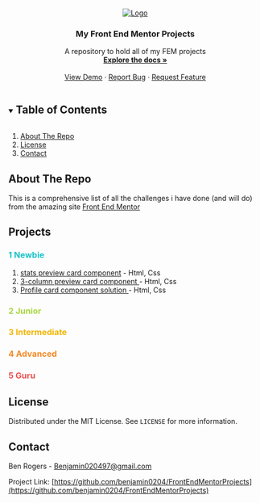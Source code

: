 <!-- PROJECT LOGO -->
<br />
<p align="center">
  <a href="https://github.com/benjamin0204/FrontEndMentorProjects">
    <img src="https://www.frontendmentor.io/static/images/logo-desktop.svg" alt="Logo" >
  </a>

  <h3 align="center">My Front End Mentor Projects</h3>

  <p align="center">
  A repository to hold all of my FEM projects
    <br />
    <a href="https://github.com/benjamin0204/FrontEndMentorProjects"><strong>Explore the docs »</strong></a>
    <br />
    <br />
    <a href="https://github.com/benjamin0204/FrontEndMentorProjects">View Demo</a>
    ·
    <a href="https://github.com/benjamin0204/FrontEndMentorProjects/issues">Report Bug</a>
    ·
    <a href="https://github.com/benjamin0204/FrontEndMentorProjects/issues">Request Feature</a>
  </p>
</p>

<!-- TABLE OF CONTENTS -->
<details open="open">
  <summary><h2 style="display: inline-block">Table of Contents</h2></summary>
  <ol>
    <li><a href="#about-the-project">About The Repo</a></li>
    <li><a href="#license">License</a></li>
    <li><a href="#contact">Contact</a></li>
  </ol>
</details>

<!-- ABOUT THE REPO -->

## About The Repo

This is a comprehensive list of all the challenges i have done (and will do) from the amazing site [Front End Mentor](https://www.frontendmentor.io)

## Projects

<h3 style="color:hsl(182,82%,43%)"> 1 Newbie </h3>

  <ol>
    <li>
    <a href='https://github.com/benjamin0204/FrontEndMentorProjects/tree/main/stats-preview-card-component-main'>stats preview card component</a>
      - Html, Css
    </li>
    <li>
        <a href='https://github.com/benjamin0204/FrontEndMentorProjects/tree/main/3-column-preview-card-component-main'> 
        3-column preview card component 
        </a>
      - Html, Css
    </li>
    <li>
        <a href='https://github.com/benjamin0204/FrontEndMentorProjects/tree/main/profile-card-component-main'>  
        Profile card component solution
        </a>
      - Html, Css
    </li>
  </ol>

<h3 style="color:hsl(78,65%,55%)"> 2 Junior </h3>

<h3 style="color:hsl(45,97%,48%)"> 3 Intermediate </h3>

<h3 style="color:hsl(29,90%,55%)"> 4 Advanced </h3>

<h3 style="color:hsl(0,79%,62%)"> 5 Guru </h3>

<!-- LICENSE -->

## License

Distributed under the MIT License. See `LICENSE` for more information.

<!-- CONTACT -->

## Contact

Ben Rogers - Benjamin020497@gmail.com

Project Link: [https://github.com/benjamin0204/FrontEndMentorProjects](https://github.com/benjamin0204/FrontEndMentorProjects)
